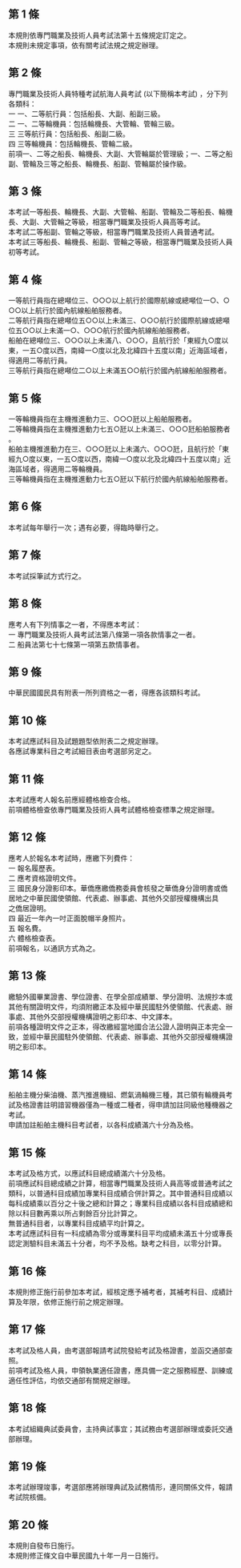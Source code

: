 第 1 條
-------
本規則依專門職業及技術人員考試法第十五條規定訂定之。  
本規則未規定事項，依有關考試法規之規定辦理。

第 2 條
-------
專門職業及技術人員特種考試航海人員考試 (以下簡稱本考試) ，分下列  
各類科：  
一  一、二等航行員：包括船長、大副、船副三級。  
二  一、二等輪機員：包括輪機長、大管輪、管輪三級。  
三  三等航行員：包括船長、船副二級。  
四  三等輪機員：包括輪機長、管輪二級。  
前項一、二等之船長、輪機長、大副、大管輪屬於管理級；一、二等之船  
副、管輪及三等之船長、輪機長、船副、管輪屬於操作級。

第 3 條
-------
本考試一等船長、輪機長、大副、大管輪、船副、管輪及二等船長、輪機  
長、大副、大管輪之等級，相當專門職業及技術人員高等考試。  
本考試二等船副、管輪之等級，相當專門職業及技術人員普通考試。  
本考試三等船長、輪機長、船副、管輪之等級，相當專門職業及技術人員  
初等考試。

第 4 條
-------
一等航行員指在總噸位三、○○○以上航行於國際航線或總噸位一○、○  
○○以上航行於國內航線船舶服務者。  
二等航行員指在總噸位五○○以上未滿三、○○○航行於國際航線或總噸  
位五○○以上未滿一○、○○○航行於國內航線船舶服務者。  
船舶在總噸位三、○○○以上未滿八、○○○，且航行於「東經九○度以  
東，一五○度以西，南緯一○度以北及北緯四十五度以南」近海區域者，  
得適用二等航行員。  
三等航行員指在總噸位二○以上未滿五○○航行於國內航線船舶服務者。

第 5 條
-------
一等輪機員指在主機推進動力三、○○○瓩以上船舶服務者。  
二等輪機員指在主機推進動力七五○瓩以上未滿三、○○○瓩船舶服務者  
。  
船舶主機推進動力在三、○○○瓩以上未滿六、○○○瓩，且航行於「東  
經九○度以東，一五○度以西，南緯一○度以北及北緯四十五度以南」近  
海區域者，得適用二等輪機員。  
三等輪機員指在主機推進動力七五○瓩以下航行於國內航線船舶服務者。

第 6 條
-------
本考試每年舉行一次；遇有必要，得臨時舉行之。

第 7 條
-------
本考試採筆試方式行之。

第 8 條
-------
應考人有下列情事之一者，不得應本考試：  
一  專門職業及技術人員考試法第八條第一項各款情事之一者。  
二  船員法第七十七條第一項第五款情事者。

第 9 條
-------
中華民國國民具有附表一所列資格之一者，得應各該類科考試。

第 10 條
--------
本考試應試科目及試題題型依附表二之規定辦理。  
各應試專業科目之考試細目表由考選部另定之。

第 11 條
--------
本考試應考人報名前應經體格檢查合格。  
前項體格檢查依專門職業及技術人員考試體格檢查標準之規定辦理。

第 12 條
--------
應考人於報名本考試時，應繳下列費件：  
一  報名履歷表。  
二  應考資格證明文件。  
三  國民身分證影印本。華僑應繳僑務委員會核發之華僑身分證明書或僑  
    居地之中華民國使領館、代表處、辦事處、其他外交部授權機構出具  
    之僑居證明。  
四  最近一年內一吋正面脫帽半身照片。  
五  報名費。  
六  體格檢查表。  
前項報名，以通訊方式為之。

第 13 條
--------
繳驗外國畢業證書、學位證書、在學全部成績單、學分證明、法規抄本或  
其他有關證明文件，均須附繳正本及經中華民國駐外使領館、代表處、辦  
事處、其他外交部授權機構證明之影印本、中文譯本。  
前項各種證明文件之正本，得改繳經當地國合法公證人證明與正本完全一  
致，並經中華民國駐外使領館、代表處、辦事處、其他外交部授權機構證  
明之影印本。

第 14 條
--------
船舶主機分柴油機、蒸汽推進機組、燃氣渦輪機三種，其已領有輪機員考  
試及格證書註明諳習機器僅為一種或二種者，得申請加註同級他種機器之  
考試。  
申請加註船舶主機科目考試者，以各科成績滿六十分為及格。

第 15 條
--------
本考試及格方式，以應試科目總成績滿六十分及格。  
前項應試科目總成績之計算，相當專門職業及技術人員高等或普通考試之  
類科，以普通科目成績加專業科目成績合併計算之。其中普通科目成績以  
每科成績乘以百分之十後之總和計算之；專業科目成績以各科目成績總和  
除以科目數再乘以所占剩餘百分比計算之。  
無普通科目者，以專業科目成績平均計算之。  
本考試應試科目有一科成績為零分或專業科目平均成績未滿五十分或專長  
認定測驗科目未滿五十分者，均不予及格。缺考之科目，以零分計算。

第 16 條
--------
本規則修正施行前參加本考試，經核定應予補考者，其補考科目、成績計  
算及年限，依修正施行前之規定辦理。

第 17 條
--------
本考試及格人員，由考選部報請考試院發給考試及格證書，並函交通部查  
照。  
前項考試及格人員，申領執業適任證書，應具備一定之服務經歷、訓練或  
適任性評估，均依交通部有關規定辦理。

第 18 條
--------
本考試組織典試委員會，主持典試事宜；其試務由考選部辦理或委託交通  
部辦理。

第 19 條
--------
本考試辦理竣事，考選部應將辦理典試及試務情形，連同關係文件，報請  
考試院核備。

第 20 條
--------
本規則自發布日施行。  
本規則修正條文自中華民國九十年一月一日施行。

